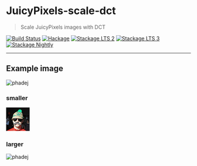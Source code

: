 # JuicyPixels-scale-dct

> Scale JuicyPixels images with DCT

[![Build Status](https://travis-ci.org/phadej/JuicyPixels-scale-dct.svg?branch=master)](https://travis-ci.org/phadej/JuicyPixels-scale-dct)
[![Hackage](https://img.shields.io/hackage/v/JuicyPixels-scale-dct.svg)](http://hackage.haskell.org/package/JuicyPixels-scale-dct)
[![Stackage LTS 2](http://stackage.org/package/JuicyPixels-scale-dct/badge/lts-2)](http://stackage.org/lts-2/package/JuicyPixels-scale-dct)
[![Stackage LTS 3](http://stackage.org/package/JuicyPixels-scale-dct/badge/lts-3)](http://stackage.org/lts-3/package/JuicyPixels-scale-dct)
[![Stackage Nightly](http://stackage.org/package/JuicyPixels-scale-dct/badge/nightly)](http://stackage.org/nightly/package/JuicyPixels-scale-dct)

---

## Example image

![phadej](https://raw.githubusercontent.com/phadej/JuicyPixels-scale-dct/master/phadej.png)

### smaller

![phadej](https://raw.githubusercontent.com/phadej/JuicyPixels-scale-dct/master/phadej-small.png)

### larger

![phadej](https://raw.githubusercontent.com/phadej/JuicyPixels-scale-dct/master/phadej-large.png)
